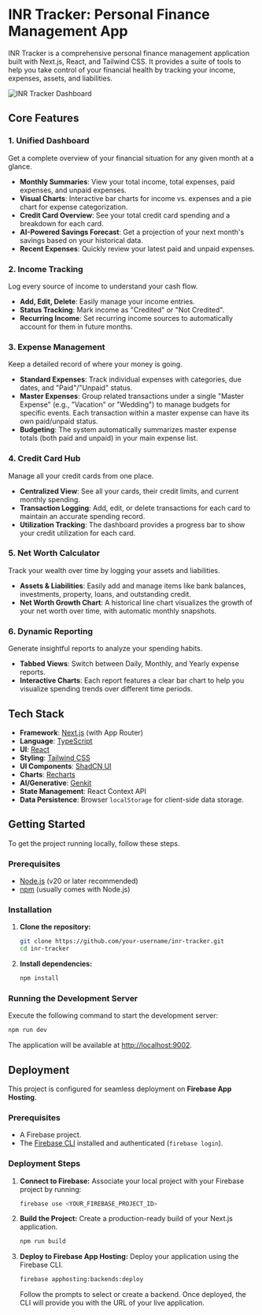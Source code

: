 # INR Tracker: Personal Finance Management App

INR Tracker is a comprehensive personal finance management application built with Next.js, React, and Tailwind CSS. It provides a suite of tools to help you take control of your financial health by tracking your income, expenses, assets, and liabilities.

![INR Tracker Dashboard](https://firebasestudio.ai/docs/inr-tracker-screenshot.png)

## Core Features

### 1. Unified Dashboard
Get a complete overview of your financial situation for any given month at a glance.
- **Monthly Summaries**: View your total income, total expenses, paid expenses, and unpaid expenses.
- **Visual Charts**: Interactive bar charts for income vs. expenses and a pie chart for expense categorization.
- **Credit Card Overview**: See your total credit card spending and a breakdown for each card.
- **AI-Powered Savings Forecast**: Get a projection of your next month's savings based on your historical data.
- **Recent Expenses**: Quickly review your latest paid and unpaid expenses.

### 2. Income Tracking
Log every source of income to understand your cash flow.
- **Add, Edit, Delete**: Easily manage your income entries.
- **Status Tracking**: Mark income as "Credited" or "Not Credited".
- **Recurring Income**: Set recurring income sources to automatically account for them in future months.

### 3. Expense Management
Keep a detailed record of where your money is going.
- **Standard Expenses**: Track individual expenses with categories, due dates, and "Paid"/"Unpaid" status.
- **Master Expenses**: Group related transactions under a single "Master Expense" (e.g., "Vacation" or "Wedding") to manage budgets for specific events. Each transaction within a master expense can have its own paid/unpaid status.
- **Budgeting**: The system automatically summarizes master expense totals (both paid and unpaid) in your main expense list.

### 4. Credit Card Hub
Manage all your credit cards from one place.
- **Centralized View**: See all your cards, their credit limits, and current monthly spending.
- **Transaction Logging**: Add, edit, or delete transactions for each card to maintain an accurate spending record.
- **Utilization Tracking**: The dashboard provides a progress bar to show your credit utilization for each card.

### 5. Net Worth Calculator
Track your wealth over time by logging your assets and liabilities.
- **Assets & Liabilities**: Easily add and manage items like bank balances, investments, property, loans, and outstanding credit.
- **Net Worth Growth Chart**: A historical line chart visualizes the growth of your net worth over time, with automatic monthly snapshots.

### 6. Dynamic Reporting
Generate insightful reports to analyze your spending habits.
- **Tabbed Views**: Switch between Daily, Monthly, and Yearly expense reports.
- **Interactive Charts**: Each report features a clear bar chart to help you visualize spending trends over different time periods.

## Tech Stack

- **Framework**: [Next.js](https://nextjs.org/) (with App Router)
- **Language**: [TypeScript](https://www.typescriptlang.org/)
- **UI**: [React](https://reactjs.org/)
- **Styling**: [Tailwind CSS](https://tailwindcss.com/)
- **UI Components**: [ShadCN UI](https://ui.shadcn.com/)
- **Charts**: [Recharts](https://recharts.org/)
- **AI/Generative**: [Genkit](https://firebase.google.com/docs/genkit)
- **State Management**: React Context API
- **Data Persistence**: Browser `localStorage` for client-side data storage.

## Getting Started

To get the project running locally, follow these steps.

### Prerequisites

- [Node.js](https://nodejs.org/en/) (v20 or later recommended)
- [npm](https://www.npmjs.com/) (usually comes with Node.js)

### Installation

1.  **Clone the repository:**
    ```bash
    git clone https://github.com/your-username/inr-tracker.git
    cd inr-tracker
    ```

2.  **Install dependencies:**
    ```bash
    npm install
    ```

### Running the Development Server

Execute the following command to start the development server:

```bash
npm run dev
```

The application will be available at [http://localhost:9002](http://localhost:9002).

## Deployment

This project is configured for seamless deployment on **Firebase App Hosting**.

### Prerequisites

- A Firebase project.
- The [Firebase CLI](https://firebase.google.com/docs/cli) installed and authenticated (`firebase login`).

### Deployment Steps

1.  **Connect to Firebase:**
    Associate your local project with your Firebase project by running:
    ```bash
    firebase use <YOUR_FIREBASE_PROJECT_ID>
    ```

2.  **Build the Project:**
    Create a production-ready build of your Next.js application.
    ```bash
    npm run build
    ```

3.  **Deploy to Firebase App Hosting:**
    Deploy your application using the Firebase CLI.
    ```bash
    firebase apphosting:backends:deploy
    ```
    Follow the prompts to select or create a backend. Once deployed, the CLI will provide you with the URL of your live application.
